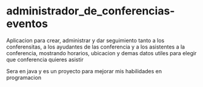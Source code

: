 # administrador_de_conferencias-eventos
Aplicacion para crear, administrar y dar seguimiento tanto a los conferensitas, a los ayudantes de las conferencia y a los asistentes a la conferencia, mostrando horarios, ubicacion y demas datos utiles para elegir que conferencia quieres asistir

Sera en java y es un proyecto para mejorar mis habilidades en programacion
